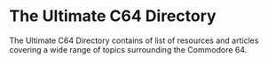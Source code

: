 # The Ultimate C64 Directory
The Ultimate C64 Directory contains of list of resources and articles covering a wide range of topics surrounding the Commodore 64. 
